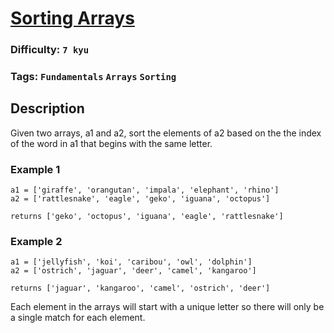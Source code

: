 # [Sorting Arrays](https://www.codewars.com/kata/57fe864854685b1c420002e0)

### Difficulty: `7 kyu`

### Tags: `Fundamentals` `Arrays` `Sorting`

## Description

Given two arrays, a1 and a2, sort the elements of a2 based on the the index of the word in a1 that begins with the same letter.

### Example 1

```
a1 = ['giraffe', 'orangutan', 'impala', 'elephant', 'rhino']
a2 = ['rattlesnake', 'eagle', 'geko', 'iguana', 'octopus']

returns ['geko', 'octopus', 'iguana', 'eagle', 'rattlesnake']
```

### Example 2

```
a1 = ['jellyfish', 'koi', 'caribou', 'owl', 'dolphin']
a2 = ['ostrich', 'jaguar', 'deer', 'camel', 'kangaroo']

returns ['jaguar', 'kangaroo', 'camel', 'ostrich', 'deer']
```

Each element in the arrays will start with a unique letter so there will only be a single match for each element.